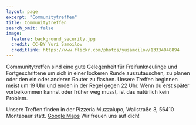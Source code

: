 ```yaml
---
layout: page
excerpt: "Communitytreffen"
title: Communitytreffen
search_omit: false
image:
  feature: background_security.jpg
  credit: CC-BY Yuri Samoilov
  creditlink: https://www.flickr.com/photos/yusamoilov/13334048894
---
```


Communitytreffen sind eine gute Gelegenheit für Freifunkneulinge und Fortgeschrittene um sich in einer lockeren Runde auszutauschen, zu planen oder den ein oder anderen Router zu flashen. Unsere Treffen beginnen meist um 19 Uhr und enden in der Regel gegen 22 Uhr. Wenn du erst später vorbeikommen kannst oder früher weg musst, ist das natürlich kein Problem. 

Unsere Treffen finden in der Pizzeria Muzzalupo, Wallstraße 3, 56410 Montabaur statt. [Google Maps](https://www.google.com/maps?hl=de&q=Muzzalupo,+Wallstra%C3%9Fe+3,+56410+Montabaur,+Deutschland)
Wir freuen uns auf dich!
